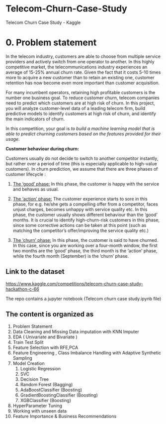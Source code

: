 # Telecom-Churn-Case-Study
Telecom Churn Case Study - Kaggle

# 0. Problem statement

In the telecom industry, customers are able to choose from multiple service providers and actively switch from one operator to another. In this highly competitive market, the telecommunications industry experiences an average of 15-25% annual churn rate. Given the fact that it costs 5-10 times more to acquire a new customer than to retain an existing one, customer retention has now become even more important than customer acquisition.

For many incumbent operators, retaining high profitable customers is the number one business
goal. To reduce customer churn, telecom companies need to predict which customers are at high risk of churn. In this project, you will analyze customer-level data of a leading telecom firm, build predictive models to identify customers at high risk of churn, and identify the main indicators of churn.

In this competition, your goal is *to build a machine learning model that is able to predict churning customers based on the features provided for their usage.*

**Customer behaviour during churn:**

Customers usually do not decide to switch to another competitor instantly, but rather over a
period of time (this is especially applicable to high-value customers). In churn prediction, we
assume that there are three phases of customer lifecycle :

1. <u>The ‘good’ phase:</u> In this phase, the customer is happy with the service and behaves as usual.

2. <u>The ‘action’ phase:</u> The customer experience starts to sore in this phase, for e.g. he/she gets a compelling offer from a competitor, faces unjust charges, becomes unhappy with service quality etc. In this phase, the customer usually shows different behaviour than the ‘good’ months. It is crucial to identify high-churn-risk customers in this phase, since some corrective actions can be taken at this point (such as matching the competitor’s offer/improving the service quality etc.)

3. <u>The ‘churn’ phase:</u> In this phase, the customer is said to have churned. In this case, since you are working over a four-month window, the first two months are the ‘good’ phase, the third month is the ‘action’ phase, while the fourth month (September) is the ‘churn’ phase.

## Link to the dataset
https://www.kaggle.com/competitions/telecom-churn-case-study-hackathon-c-66

The repo contains a jupyter notebook (Telecom churn case study.ipynb file)

## The content is organized as 
1. Problem Statement
2. Data Cleaning and Missing Data imputation with KNN Imputer
3. EDA ( Univariate and Bivariate )
4. Train Test Split
5. Feature Selection with RFE,PCA
6. Feature Engineering , Class Imbalance Handling with Adaptive Synthetic Sampling
7. Model Creation
    1. Logistic Regression
    2. SVC
    3. Decision Tree
    4. Random Forest (Bagging)
    5. AdaBoostClassifier (Boosting)
    6. GradientBoostingClassifier (Boosting)
    7. XGBClassifier (Boosting)
8. HyperParameter Tuning
9. Working with unseen data
10. Feature Importance & Business Recommendations 
